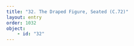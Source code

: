 ```yaml
---
title: "32. The Draped Figure, Seated (C.72)"
layout: entry
order: 1032
object:
    - id: "32"
---
```

